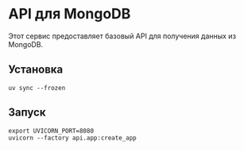 # API для MongoDB

Этот сервис предоставляет базовый API для получения данных из MongoDB.

## Установка

```shell
uv sync --frozen
```

## Запуск

```shell
export UVICORN_PORT=8080
uvicorn --factory api.app:create_app
```
